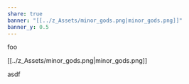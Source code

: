```yaml
---
share: true
banner: "[[../z_Assets/minor_gods.png|minor_gods.png]]"
banner_y: 0.5
---
```

foo

[[../z_Assets/minor_gods.png|minor_gods.png]]

asdf
